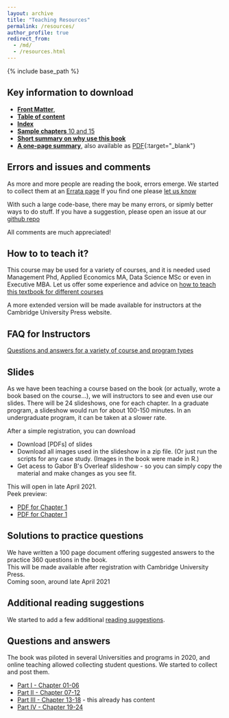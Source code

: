 ```yaml
---
layout: archive
title: "Teaching Resources"
permalink: /resources/
author_profile: true
redirect_from:
  - /md/
  - /resources.html
---
```


{% include base_path %}


## Key information to download

* [**Front Matter**](https://assets.cambridge.org/97811084/83018/frontmatter/9781108483018_frontmatter.pdf),   
* [**Table of content**](https://assets.cambridge.org/97811084/83018/toc/9781108483018_toc.pdf)    
* [**Index**](https://assets.cambridge.org/97811084/83018/index/9781108483018_index.pdf)   
* [**Sample chapters** 10 and 15](https://www.book2look.com/vbook.aspx?id=9781108483018)   
* [**Short summary on why use this book**](/files/bekes-kezdi-data-analysis-summary.pdf)   
* [**A one-page summary**](one-page-summary), also available as [PDF]((/files/gabors_da_1pager.pdf)){:target="_blank"}    



## Errors and issues and comments
As more and more people are reading the book, errors emerge. We started to collect them at an [Errata page](/errata)
If you find one please [let us know](/contact)

With such a large code-base, there may be many errors, or sipmly better ways to do stuff. If you have a suggestion, please open an issue at our [github repo](https://github.com/gabors-data-analysis/da_case_studies/issues)

All comments are much appreciated!


## How to to teach it?
This course may be used for a variety of courses, and it is needed used Management Phd, Applied Economics MA, Data Science MSc or even in Executive MBA. Let us offer some experience and advice on [how to teach this textbook for different courses](/teaching-guide/)

A more extended version will be made available for instructors at the Cambridge University Press website. 


## FAQ for Instructors
[Questions and answers for a variety of course and program types](/instructor-faq/)

## Slides

As we have been teaching a course based on the book (or actually, wrote a book based on the course...), we will instructors to see and even use our slides. There will be 24 slideshows, one for each chapter. In a graduate program, a slideshow would run for about 100-150 minutes. In an undergraduate program, it can be taken at a slower rate.   

After a simple registration, you can download   
* Download [PDFs] of slides
* Download all images used in the slideshow in a zip file. (Or just run the scripts for any case study. (Images in the book were made in R.) 
* Get acess to Gabor B's Overleaf slideshow - so you can simply copy the material and make changes as you see fit. 

This will open in late April 2021.   
Peek preview:    
* [PDF for Chapter 1](/files/BK_data_analysis_slides_ch01.pdf) 
* [PDF for Chapter 1](/files/BK_data_analysis_slides_ch10.pdf) 

## Solutions to practice questions

We have written a 100 page document offering suggested answers to the practice 360 questions in the book.   
This will be made available after registration with Cambridge University Press.   
Coming soon, around late April 2021


## Additional reading suggestions
We started to add a few additional [reading suggestions](/additional-reading). 


## Questions and answers
The book was piloted in several Universities and programs in 2020, and online teaching allowed collecting student questions. We started to collect and post them. 
* [Part I - Chapter 01-06](/part1-quanda)
* [Part II - Chapter 07-12](/part2-quanda)
* [Part III - Chapter 13-18](/part3-quanda) - this already has content
* [Part IV - Chapter 19-24](/part4-quanda)




